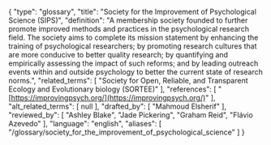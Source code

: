 {
    "type": "glossary",
    "title": "Society for the Improvement of Psychological Science (SIPS)",
    "definition": "A membership society founded to further promote improved methods and practices in the psychological research field. The society aims to complete its mission statement by enhancing the training of psychological researchers; by promoting research cultures that are more conducive to better quality research; by quantifying and empirically assessing the impact of such reforms; and by leading outreach events within and outside psychology to better the current state of research norms.",
    "related_terms": [
        "Society for Open, Reliable, and Transparent Ecology and Evolutionary biology (SORTEE)"
    ],
    "references": [
        "[https://improvingpsych.org/](https://improvingpsych.org/)"
    ],
    "alt_related_terms": [
        null
    ],
    "drafted_by": [
        "Mahmoud Elsherif"
    ],
    "reviewed_by": [
        "Ashley Blake",
        "Jade Pickering",
        "Graham Reid",
        "Flávio Azevedo"
    ],
    "language": "english",
    "aliases": [
        "/glossary/society_for_the_improvement_of_psychological_science"
    ]
}